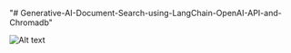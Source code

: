 "# Generative-AI-Document-Search-using-LangChain-OpenAI-API-and-Chromadb" 

![Alt text](https://183-82-10-32.s3.ap-south-1.amazonaws.com/Git+Image.png)
